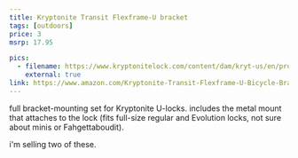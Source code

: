 ```yaml
---
title: Kryptonite Transit Flexframe-U bracket
tags: [outdoors]
price: 3
msrp: 17.95

pics:
  - filename: https://www.kryptonitelock.com/content/dam/kryt-us/en/product-images/000730_608.jpg
    external: true
link: https://www.amazon.com/Kryptonite-Transit-Flexframe-U-Bicycle-Bracket/dp/B005YPKLLE
---
```


full bracket-mounting set for Kryptonite U-locks.  includes the metal mount
that attaches to the lock (fits full-size regular and Evolution locks, not sure
about minis or Fahgettaboudit).

i'm selling two of these.
